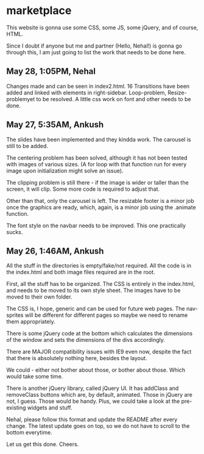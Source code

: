 marketplace
===========

This website is gonna use some CSS, some JS, some jQuery, and of course, HTML.

Since I doubt if anyone but me and partner (Hello, Nehal!) is gonna go through this, I am just going to list the work that needs to be done here.

May 28, 1:05PM, Nehal
------------------------
Changes made and can be seen in index2.html. 16 Transitions have been added and linked with elements in right-sidebar. Loop-problem, Resize-problemyet to be resolved. A little css work on font and other needs to be done. 

May 27, 5:35AM, Ankush
------------------------
The slides have been implemented and they kindda work. The carousel is still to be added.

The centering problem has been solved, although it has not been tested with images of various sizes. (A for loop with that function run for every image upon initialization might solve an issue).

The clipping problem is still there - if the image is wider or taller than the screen, it will clip. Some more code is required to adjust that.

Other than that, only the carousel is left. The resizable footer is a minor job once the graphics are ready, which, again, is a minor job using the .animate function.

The font style on the navbar needs to be improved. This one practically sucks.



May 26, 1:46AM, Ankush
-------------------------
All the stuff in the directories is empty/fake/not required. All the code is in the index.html and both image files required are in the root.

First, all the stuff has to be organized. The CSS is entirely in the index.html, and needs to be moved to its own style sheet. The images have to be moved to their own folder.

The CSS is, I hope, generic and can be used for future web pages. The nav-sprites will be different for different pages so maybe we need to rename them appropriately.

There is some jQuery code at the bottom which calculates the dimensions of the window and sets the dimensions of the divs accordingly.

There are MAJOR compatibility issues with IE9 even now, despite the fact that there is absolutely nothing here, besides the layout.

We could - either not bother about those, or bother about those. Which would take some time.

There is another jQuery library, called jQuery UI. It has addClass and removeClass buttons which are, by default, animated. Those in jQuery are not, I guess. Those would be handy. Plus, we could take a look at the pre-existing widgets and stuff.

Nehal, please follow this format and update the README after every change. The latest update goes on top, so we do not have to scroll to the bottom everytime.

Let us get this done. Cheers.

